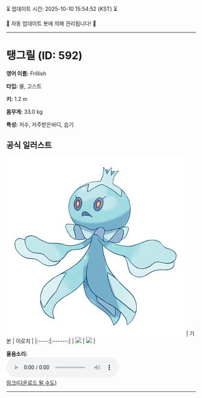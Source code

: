 
⏳ 업데이트 시간: 2025-10-10 15:54:52 (KST) ⏳

🤖 자동 업데이트 봇에 의해 관리됩니다! 🤖

---

# 탱그릴 (ID: 592)
**영어 이름:** Frillish

**타입:** 물, 고스트

**키:** 1.2 m

**몸무게:** 33.0 kg

**특성:** 저수, 저주받은바디, 습기

## 공식 일러스트
![](https://raw.githubusercontent.com/PokeAPI/sprites/master/sprites/pokemon/other/official-artwork/592.png)
| 기본 | 이로치 |
|:----:|:------:|
| <img src="http://play.pokemonshowdown.com/sprites/ani/frillish.gif" width="200"> | <img src="http://play.pokemonshowdown.com/sprites/ani-shiny/frillish.gif" width="200"> |

**울음소리:**<br><audio controls src="https://raw.githubusercontent.com/PokeAPI/cries/main/cries/pokemon/latest/592.ogg"></audio><br> [링크(다운로드 될 수도)](https://raw.githubusercontent.com/PokeAPI/cries/main/cries/pokemon/latest/592.ogg)


---
